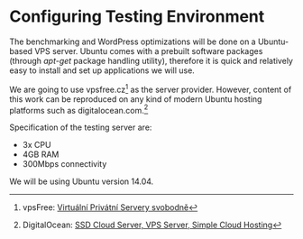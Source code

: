 # Configuring Testing Environment

The benchmarking and WordPress optimizations will be done on a Ubuntu-based VPS server. Ubuntu comes with a prebuilt software packages (through *apt-get* package handling utility), therefore it is quick and relatively easy to install and set up applications we will use.

We are going to use vpsfree.cz[^1] as the server provider. However, content of this work can be reproduced on any kind of modern Ubuntu hosting platforms such as digitalocean.com.[^2]

Specification of the testing server are:

- 3x CPU
- 4GB RAM
- 300Mbps connectivity

We will be using Ubuntu version 14.04.

[^1]: vpsFree: [Virtuální Privátní Servery svobodně](https://vpsfree.cz)
[^2]: DigitalOcean: [SSD Cloud Server, VPS Server, Simple Cloud Hosting](https://www.digitalocean.com/)